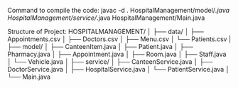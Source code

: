 Command to compile the code:
javac -d . HospitalManagement/model/*.java HospitalManagement/service/*.java HospitalManagement/Main.java

Structure of Project:
HOSPITALMANAGEMENT/
│
├── data/
│   ├── Appointments.csv
│   ├── Doctors.csv
│   ├── Menu.csv
│   └── Patients.csv
|
├── model/
│   ├── CanteenItem.java
│   ├── Patient.java
│   ├── Pharmacy.java
│   ├── Appointment.java
│   ├── Room.java
│   ├── Staff.java
│   └── Vehicle.java
│
├── service/
│   ├── CanteenService.java
│   ├── DoctorService.java
│   ├── HospitalService.java
│   └── PatientService.java
│
└── Main.java